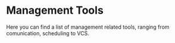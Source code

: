 # Management Tools

Here you can find a list of management related tools, ranging from comunication, scheduling to VCS.
